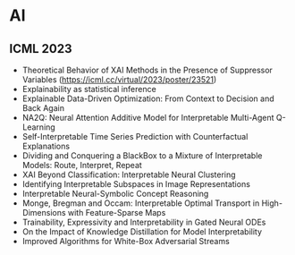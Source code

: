 # AI
## ICML 2023
- Theoretical Behavior of XAI Methods in the Presence of Suppressor Variables (https://icml.cc/virtual/2023/poster/23521)
- Explainability as statistical inference
- Explainable Data-Driven Optimization: From Context to Decision and Back Again
- NA2Q: Neural Attention Additive Model for Interpretable Multi-Agent Q-Learning
- Self-Interpretable Time Series Prediction with Counterfactual Explanations
- Dividing and Conquering a BlackBox to a Mixture of Interpretable Models: Route, Interpret, Repeat
- XAI Beyond Classification: Interpretable Neural Clustering
- Identifying Interpretable Subspaces in Image Representations
- Interpretable Neural-Symbolic Concept Reasoning
- Monge, Bregman and Occam: Interpretable Optimal Transport in High-Dimensions with Feature-Sparse Maps
- Trainability, Expressivity and Interpretability in Gated Neural ODEs
- On the Impact of Knowledge Distillation for Model Interpretability
- Improved Algorithms for White-Box Adversarial Streams
